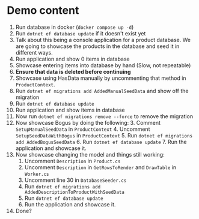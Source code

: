 # Demo content
1. Run database in docker (`docker compose up -d`)
2. Run `dotnet ef database update` if it doesn't exist yet
3. Talk about this being a console application for a product database. 
   We are going to showcase the products in the database and seed it in different ways.
4. Run application and show 0 items in database
5. Showcase entering items into database by hand (Slow, not repeatable)
6. **Ensure that data is deleted before continuing**
7. Showcase using HasData manually by uncommenting that method in `ProductContext`.
8. Run `dotnet ef migrations add AddedManualSeedData` and show off the migration
9. Run `dotnet ef database update`
10. Run application and show items in database
11. Now run `dotnet ef migrations remove --force` to remove the migration
12. Now showcase Bogus by doing the following:
	3. Comment `SetupManualSeedData` in `ProductContext`
	4. Uncomment  `SetupSeedDataWithBogus` in `ProductContext`
	5. Run `dotnet ef migrations add AddedBogusSeedData`
	6. Run `dotnet ef database update`
	7. Run the application and showcase it.
13. Now showcase changing the model and things still working:
	1. Uncomment `Description` in `Product.cs`
	2. Uncomment `Description` in `GetRowsToRender` and `DrawTable` in `Worker.cs`
	2. Uncomment line 30 in `DatabaseSeeder.cs`
	3. Run `dotnet ef migrations add AddedDescriptionToProductWithSeedData`
    4. Run `dotnet ef database update`
	5. Run the application and showcase it.
14. Done?
